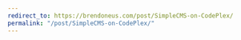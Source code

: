 ```yaml
---
redirect_to: https://brendoneus.com/post/SimpleCMS-on-CodePlex/
permalink: "/post/SimpleCMS-on-CodePlex/"
---
```

